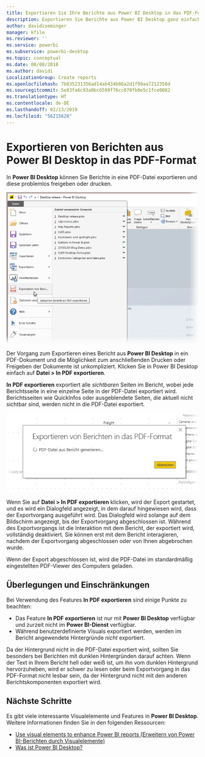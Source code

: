 ```yaml
---
title: Exportieren Sie Ihre Berichte aus Power BI Desktop in das PDF-Format.
description: Exportieren Sie Berichte aus Power BI Desktop ganz einfach ins PDF-Format, und drucken Sie diese aus.
author: davidiseminger
manager: kfile
ms.reviewer: ''
ms.service: powerbi
ms.subservice: powerbi-desktop
ms.topic: conceptual
ms.date: 08/08/2018
ms.author: davidi
LocalizationGroup: Create reports
ms.openlocfilehash: 7b835231356ad14ab434b86a2d1f99aa7212358d
ms.sourcegitcommit: 5e83fa6c93a0bc6599f76cc070fb0e5c1fce0082
ms.translationtype: HT
ms.contentlocale: de-DE
ms.lasthandoff: 02/13/2019
ms.locfileid: "56215628"
---
```

# <a name="export-reports-to-pdf-from-power-bi-desktop"></a>Exportieren von Berichten aus Power BI Desktop in das PDF-Format
In **Power BI Desktop** können Sie Berichte in eine PDF-Datei exportieren und diese problemlos freigeben oder drucken.

![Exportieren von Berichten in das PDF-Format](media/desktop-export-to-pdf/export-to-pdf_01.png)

Der Vorgang zum Exportieren eines Bericht aus **Power BI Desktop** in ein PDF-Dokument und die Möglichkeit zum anschließenden Drucken oder Freigeben der Dokumente ist unkompliziert. Klicken Sie in Power BI Desktop einfach auf **Datei > In PDF exportieren**.

**In PDF exportieren** exportiert alle *sichtbaren* Seiten im Bericht, wobei jede Berichtsseite in eine einzelne Seite in der PDF-Datei exportiert wird. Berichtsseiten wie QuickInfos oder ausgeblendete Seiten, die aktuell nicht sichtbar sind, werden nicht in die PDF-Datei exportiert. 

![„In PDF exportieren“ wird ausgeführt.](media/desktop-export-to-pdf/export-to-pdf_02.png)

Wenn Sie auf **Datei > In PDF exportieren** klicken, wird der Export gestartet, und es wird ein Dialogfeld angezeigt, in dem darauf hingewiesen wird, dass der Exportvorgang ausgeführt wird. Das Dialogfeld wird solange auf dem Bildschirm angezeigt, bis der Exportvorgang abgeschlossen ist. Während des Exportvorgangs ist die Interaktion mit dem Bericht, der exportiert wird, vollständig deaktiviert. Sie können erst mit dem Bericht interagieren, nachdem der Exportvorgang abgeschlossen oder von Ihnen abgebrochen wurde. 

Wenn der Export abgeschlossen ist, wird die PDF-Datei im standardmäßig eingestellten PDF-Viewer des Computers geladen. 

## <a name="considerations-and-limitations"></a>Überlegungen und Einschränkungen
Bei Verwendung des Features **In PDF exportieren** sind einige Punkte zu beachten:

* Das Feature **In PDF exportieren** ist nur mit **Power BI Desktop** verfügbar und zurzeit nicht im **Power BI-Dienst** verfügbar.
* Während benutzerdefinierte Visuals exportiert werden, werden im Bericht angewendete Hintergründe *nicht* exportiert.

Da der Hintergrund nicht in die PDF-Datei exportiert wird, sollten Sie besonders bei Berichten mit dunklen Hintergründen darauf achten. Wenn der Text in Ihrem Bericht hell oder weiß ist, um ihn vom dunklen Hintergrund hervorzuheben, wird er schwer zu lesen oder beim Exportvorgang in das PDF-Format nicht lesbar sein, da der Hintergrund nicht mit den anderen Berichtskomponenten exportiert wird. 



## <a name="next-steps"></a>Nächste Schritte
Es gibt viele interessante Visualelemente und Features in **Power BI Desktop**. Weitere Informationen finden Sie in den folgenden Ressourcen:

* [Use visual elements to enhance Power BI reports (Erweitern von Power BI-Berichten durch Visualelemente)](desktop-visual-elements-for-reports.md)
* [Was ist Power BI Desktop?](desktop-what-is-desktop.md)


